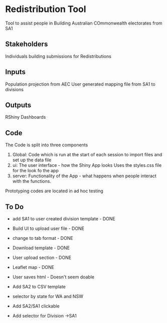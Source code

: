 # Redistribution Tool

Tool to assist people in Building Australian COmmonwealth electorates from SA1 

## Stakeholders
Individuals building submissions for Redistributions

## Inputs
Population projection from AEC
User generated mapping file from SA1 to divisions

## Outputs 
RShiny Dashboards

## Code 
The Code is split into three components
1. Global: Code which is run at the start of each session to import files and set up the data file
2. ui: The user interface - how the Shiny App looks
    Uses the styles.css file for the look fo the app
3. server: Functionality of the App - what happens when people interact with the functions. 

Prototyping codes are located in ad hoc testing

## To Do
- add SA1 to user created division template - DONE

- Build UI to upload user file - DONE
- change to tab format - DONE
- Download template - DONE
- User upload section - DONE
- Leaflet map - DONE
- User saves html - Doesn't seem doable
- Add SA2 to CSV template
- selector by state for WA and NSW
- Add SA2/SA1 clickable
- Add selector for Division ->SA1



